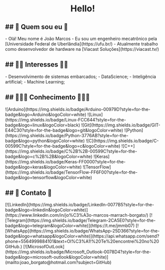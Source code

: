 <h1 align="center"> Hello!</h1>


<h2 aling="center"> ## 👋 Quem sou eu 👋 </h2>
- Olá! Meu nome é João Marcos 
- Eu sou um engenheiro mecatrônico pela [Universidade Federal de Uberlândia](https://ufu.br/) 
- Atualmente trabalho como desenvolvedor de hardware na [Viacast Soluções](https://viacast.tv/)

<h2 aling="center"> ## 👨‍💻 Interesses 👨‍💻 </h2>
- Desenvolvimento de sistemas embarcados;
- DataScience;
- Inteligência artificial;
- Machine Learning;

<h2 aling="center"> ## 👨🏻‍🎓 Conhecimento 👨🏻‍🎓 </h2>
![Arduino](https://img.shields.io/badge/Arduino-00979D?style=for-the-badge&logo=Arduino&logoColor=white)
![Linux](https://img.shields.io/badge/Linux-FCC644?style=for-the-badge&logo=linux&logoColor=black)
![Git](https://img.shields.io/badge/GIT-E44C30?style=for-the-badge&logo=git&logoColor=white)
![Python](https://img.shields.io/badge/Python-3776AB?style=for-the-badge&logo=python&logoColor=white)
![C](https://img.shields.io/badge/C-00599C?style=for-the-badge&logo=c&logoColor=white)
![C++](https://img.shields.io/badge/C%2B%2B-00599C?style=for-the-badge&logo=c%2B%2B&logoColor=white)
![Keras](https://img.shields.io/badge/Keras-FF0000?style=for-the-badge&logo=keras&logoColor=white)
![TensorFlow](https://img.shields.io/badge/TensorFlow-FF6F00?style=for-the-badge&logo=tensorflow&logoColor=white)

<h2 aling="center"> ## 📱 Contato 📱  </h2>
[![LinkedIn](https://img.shields.io/badge/LinkedIn-0077B5?style=for-the-badge&logo=linkedin&logoColor=white)](https://www.linkedin.com/in/jo%C3%A3o-marcos-marrach-borgato/)
[![Telegram](https://img.shields.io/badge/Telegram-2CA5E0?style=for-the-badge&logo=telegram&logoColor=white)](https://t.me/jmmb07)
[![WhatsApp](https://img.shields.io/badge/WhatsApp-25D366?style=for-the-badge&logo=whatsapp&logoColor=white)](https://api.whatsapp.com/send?phone=5564999884101&text=Ol%C3%A1!%20Te%20encontrei%20no%20GitHub.)
[![MicrosofOutLook](https://img.shields.io/badge/Microsoft_Outlook-0078D4?style=for-the-badge&logo=microsoft-outlook&logoColor=white)](mailto:joao_borgato@hotmail.com?subject=GitHub)
